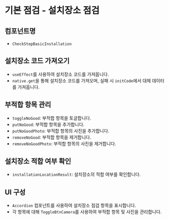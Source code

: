 # 기본 점검 - 설치장소 점검

## 컴포넌트명

- `CheckStepBasicInstallation`

## 설치장소 코드 가져오기

- `useEffect`를 사용하여 설치장소 코드를 가져옵니다.
- `native.get`을 통해 설치장소 코드를 가져오며, 실패 시 `initCode`에서 대체 데이터를 가져옵니다.

## 부적합 항목 관리

- `toggleNoGood`: 부적합 항목을 토글합니다.
- `putNoGood`: 부적합 항목을 추가합니다.
- `putNoGoodPhoto`: 부적합 항목의 사진을 추가합니다.
- `removeNoGood`: 부적합 항목을 제거합니다.
- `removeNoGoodPhoto`: 부적합 항목의 사진을 제거합니다.

## 설치장소 적합 여부 확인

- `installationLocationResult`: 설치장소의 적합 여부를 확인합니다.

## UI 구성

- `Accordion` 컴포넌트를 사용하여 설치장소 점검 항목을 표시합니다.
- 각 항목에 대해 `ToggleBtnCamera`를 사용하여 부적합 항목 및 사진을 관리합니다.
